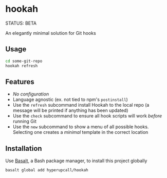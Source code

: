 # hookah

STATUS: BETA

An elegantly minimal solution for Git hooks

## Usage

```sh
cd some-git-repo
hookah refresh
```

## Features

- _No configuration_
- Language agnostic (ex. not tied to npm's `postinstall`)
- Use the `refresh` subcommand install Hookah to the local repo (a message will be printed if anything has been updated)
- Use the `check` subcommand to ensure all hook scripts will work _before_ running Git
- Use the `new` subcommand to show a menu of all possible hooks. Selecting one creates a _minimal_ template in the correct location

## Installation

Use [Basalt](https://github.com/hyperupcall/basalt), a Bash package manager, to install this project globally

```sh
basalt global add hyperupcall/hookah
```
